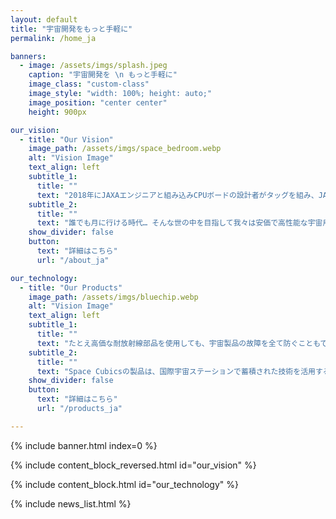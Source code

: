 ```yaml
---
layout: default
title: "宇宙開発をもっと手軽に"
permalink: /home_ja

banners:
  - image: /assets/imgs/splash.jpeg
    caption: "宇宙開発を \n もっと手軽に"
    image_class: "custom-class"
    image_style: "width: 100%; height: auto;"
    image_position: "center center"
    height: 900px

our_vision:
  - title: "Our Vision"
    image_path: /assets/imgs/space_bedroom.webp
    alt: "Vision Image"
    text_align: left
    subtitle_1:
      title: ""
      text: "2018年にJAXAエンジニアと組み込みCPUボードの設計者がタッグを組み、JAXA発ベンチャーとして発足しました。"
    subtitle_2:
      title: ""
      text: "誰でも月に行ける時代… そんな世の中を目指して我々は安価で高性能な宇宙用コンピュータを開発します。"
    show_divider: false
    button:
      text: "詳細はこちら"
      url: "/about_ja"

our_technology:
  - title: "Our Products"
    image_path: /assets/imgs/bluechip.webp
    alt: "Vision Image"
    text_align: left
    subtitle_1:
      title: ""
      text: "たとえ高価な耐放射線部品を使用しても、宇宙製品の故障を全て防ぐこともできず、貴重な宇宙でのミッションが一瞬で終了することもあります。"
    subtitle_2:
      title: ""
      text: "Space Cubicsの製品は、国際宇宙ステーションで蓄積された技術を活用することで、信頼性と製品開発コスト削減の両立を実現します。"
    show_divider: false
    button:
      text: "詳細はこちら"
      url: "/products_ja"

---
```


{% include banner.html index=0 %}

{% include content_block_reversed.html id="our_vision" %}

{% include content_block.html id="our_technology" %}

{% include news_list.html %}